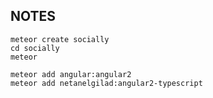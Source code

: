 NOTES
-----

    meteor create socially
    cd socially
    meteor
    
    meteor add angular:angular2
    meteor add netanelgilad:angular2-typescript
    
    
    
    